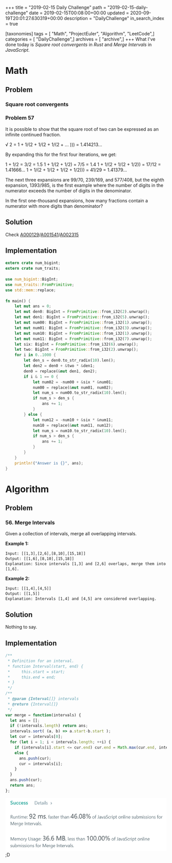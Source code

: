 +++
title = "2019-02-15 Daily Challenge"
path = "2019-02-15-daily-challenge"
date = 2019-02-15T00:08:00+00:00
updated = 2020-09-19T20:01:27.630319+00:00
description = "DailyChallenge"
in_search_index = true

[taxonomies]
tags = [ "Math", "ProjectEuler", "Algorithm", "LeetCode",]
categories = [ "DailyChallenge",]
archives = [ "archive",]
+++
What I've done today is *Square root convergents* in *Rust* and *Merge Intervals* in *JavaScript*.

<!--more-->

# Math

## Problem

### Square root convergents

### Problem 57

It is possible to show that the square root of two can be expressed as an infinite continued fraction.

√ 2 = 1 + 1/(2 + 1/(2 + 1/(2 + ... ))) = 1.414213...

By expanding this for the first four iterations, we get:

1 + 1/2 = 3/2 = 1.5
1 + 1/(2 + 1/2) = 7/5 = 1.4
1 + 1/(2 + 1/(2 + 1/2)) = 17/12 = 1.41666...
1 + 1/(2 + 1/(2 + 1/(2 + 1/2))) = 41/29 = 1.41379...

The next three expansions are 99/70, 239/169, and 577/408, but the eighth expansion, 
1393/985, is the first example where the number of digits in the numerator exceeds 
the number of digits in the denominator.

In the first one-thousand expansions, how many fractions contain a numerator with more digits than denominator?

## Solution

Check [A000129](https://oeis.org/A000129)/[A001541](https://oeis.org/A001541)/[A002315](https://oeis.org/A002315)

## Implementation

```rust
extern crate num_bigint;
extern crate num_traits;

use num_bigint::BigInt;
use num_traits::FromPrimitive;
use std::mem::replace;

fn main() {
    let mut ans = 0;
    let mut den0: BigInt = FromPrimitive::from_i32(2).unwrap();
    let mut den1: BigInt = FromPrimitive::from_i32(5).unwrap();
    let mut num00: BigInt = FromPrimitive::from_i32(1).unwrap();
    let mut num01: BigInt = FromPrimitive::from_i32(3).unwrap();
    let mut num10: BigInt = FromPrimitive::from_i32(1).unwrap();
    let mut num11: BigInt = FromPrimitive::from_i32(7).unwrap();
    let six: BigInt = FromPrimitive::from_i32(6).unwrap();
    let two: BigInt = FromPrimitive::from_i32(2).unwrap();
    for i in 0..1000 {
        let den_s = den0.to_str_radix(10).len();
        let den2 = den0 + &two * &den1;
        den0 = replace(&mut den1, den2);
        if i & 1 == 0 {
            let num02 = -num00 + &six * &num01;
            num00 = replace(&mut num01, num02);
            let num_s = num00.to_str_radix(10).len();
            if num_s > den_s {
                ans += 1;
            }
        } else {
            let num12 = -num10 + &six * &num11;
            num10 = replace(&mut num11, num12);
            let num_s = num10.to_str_radix(10).len();
            if num_s > den_s {
                ans += 1;
            }
        }
    }
    println!("Answer is {}", ans);
}
```

# Algorithm

## Problem

### 56. Merge Intervals

Given a collection of intervals, merge all overlapping intervals.

**Example 1:**

```
Input: [[1,3],[2,6],[8,10],[15,18]]
Output: [[1,6],[8,10],[15,18]]
Explanation: Since intervals [1,3] and [2,6] overlaps, merge them into [1,6].
```

**Example 2:**

```
Input: [[1,4],[4,5]]
Output: [[1,5]]
Explanation: Intervals [1,4] and [4,5] are considered overlapping.
```

## Solution

Nothing to say.

## Implementation

```js
/**
 * Definition for an interval.
 * function Interval(start, end) {
 *     this.start = start;
 *     this.end = end;
 * }
 */
/**
 * @param {Interval[]} intervals
 * @return {Interval[]}
 */
var merge = function(intervals) {
  let ans = [];
  if (!intervals.length) return ans;
  intervals.sort( (a, b) => a.start-b.start );
  let cur = intervals[0];
  for (let i = 1; i < intervals.length; ++i) {
    if (intervals[i].start <= cur.end) cur.end = Math.max(cur.end, intervals[i].end);
    else {
      ans.push(cur);
      cur = intervals[i];
    }
  }
  ans.push(cur);
  return ans;
};
```

![haha](47.png);D